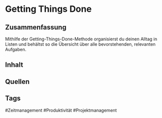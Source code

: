 # Getting Things Done
## Zusammenfassung
Mithilfe der Getting-Things-Done-Methode organisierst du deinen Alltag in Listen und behältst so die Übersicht über alle bevorstehenden, relevanten Aufgaben.

## Inhalt


## Quellen


## Tags
#Zeitmanagement 
#Produktivität 
#Projektmanagement 


